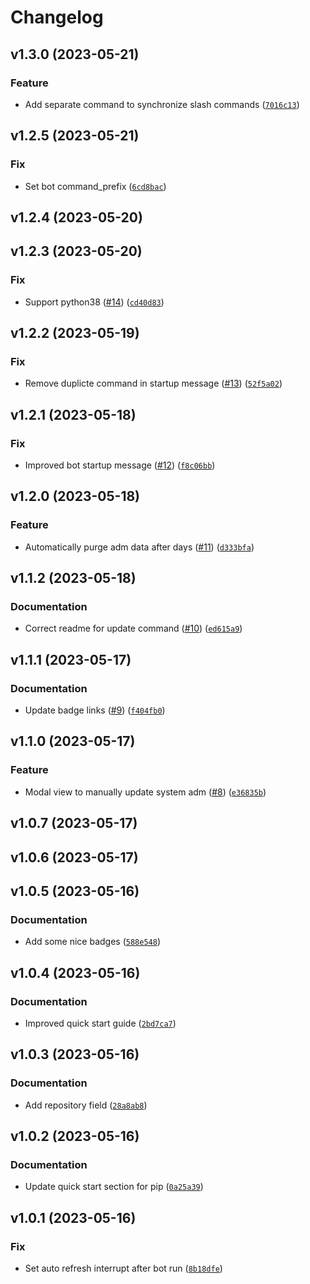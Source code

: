 # Changelog

<!--next-version-placeholder-->

## v1.3.0 (2023-05-21)
### Feature
* Add separate command to synchronize slash commands ([`7016c13`](https://github.com/agelito/adm-bot/commit/7016c136470aaad7121010284e36f2b09fa8c5f2))

## v1.2.5 (2023-05-21)
### Fix
* Set bot command_prefix ([`6cd8bac`](https://github.com/agelito/adm-bot/commit/6cd8bac3e9accf055ea211e68608cc073733cd03))

## v1.2.4 (2023-05-20)


## v1.2.3 (2023-05-20)
### Fix
* Support python38 ([#14](https://github.com/agelito/adm-bot/issues/14)) ([`cd40d83`](https://github.com/agelito/adm-bot/commit/cd40d8361d2c44b2b20c58a4c9c16bfc7add392d))

## v1.2.2 (2023-05-19)
### Fix
* Remove duplicte command in startup message ([#13](https://github.com/agelito/adm-bot/issues/13)) ([`52f5a02`](https://github.com/agelito/adm-bot/commit/52f5a02e1a94fdc063068f9586a122af2379f0c2))

## v1.2.1 (2023-05-18)
### Fix
* Improved bot startup message ([#12](https://github.com/agelito/adm-bot/issues/12)) ([`f8c06bb`](https://github.com/agelito/adm-bot/commit/f8c06bb1a61d73de01a66694d910623efae50c80))

## v1.2.0 (2023-05-18)
### Feature
* Automatically purge adm data after days ([#11](https://github.com/agelito/adm-bot/issues/11)) ([`d333bfa`](https://github.com/agelito/adm-bot/commit/d333bfa1efae549a1a84362e8b3f21e930b258ac))

## v1.1.2 (2023-05-18)
### Documentation
* Correct readme for update command ([#10](https://github.com/agelito/adm-bot/issues/10)) ([`ed615a9`](https://github.com/agelito/adm-bot/commit/ed615a9fee91f546f9641fcb21ad113b7d7bfc3f))

## v1.1.1 (2023-05-17)
### Documentation
* Update badge links ([#9](https://github.com/agelito/adm-bot/issues/9)) ([`f404fb0`](https://github.com/agelito/adm-bot/commit/f404fb0c5bc8783a3a9da6bb89530d338ad97ba9))

## v1.1.0 (2023-05-17)
### Feature
* Modal view to manually update system adm ([#8](https://github.com/agelito/adm-bot/issues/8)) ([`e36835b`](https://github.com/agelito/adm-bot/commit/e36835b4143aa5da35d76281b3695e9095633292))

## v1.0.7 (2023-05-17)


## v1.0.6 (2023-05-17)


## v1.0.5 (2023-05-16)
### Documentation
* Add some nice badges ([`588e548`](https://github.com/agelito/adm-bot/commit/588e54875f40794097fd684dcf20d0db5713e54c))

## v1.0.4 (2023-05-16)
### Documentation
* Improved quick start guide ([`2bd7ca7`](https://github.com/agelito/adm-bot/commit/2bd7ca7926b1e06055090f3fea5e26be49a21070))

## v1.0.3 (2023-05-16)
### Documentation
* Add repository field ([`28a8ab8`](https://github.com/agelito/adm-bot/commit/28a8ab8537b0fc4cc75166398c4192b8e80363e8))

## v1.0.2 (2023-05-16)
### Documentation
* Update quick start section for pip ([`0a25a39`](https://github.com/agelito/adm-bot/commit/0a25a39f67ebc294b384e3cdcee7cc30005e3edf))

## v1.0.1 (2023-05-16)
### Fix
* Set auto refresh interrupt after bot run ([`8b18dfe`](https://github.com/agelito/adm-bot/commit/8b18dfe7c458386605040751c149b64dffca4a70))
